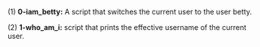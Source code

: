(1) **0-iam_betty:** A script that switches the current user to the user betty.


(2) **1-who_am_i:** script that prints the effective username of the current user.
